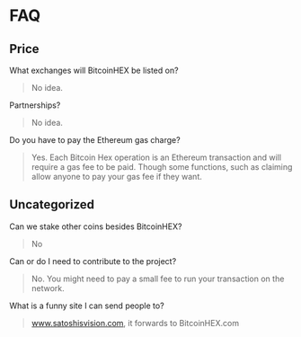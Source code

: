# FAQ

## Price

What exchanges will BitcoinHEX be listed on?
>No idea.

Partnerships?
>No idea.

Do you have to pay the Ethereum gas charge?
>Yes. Each Bitcoin Hex operation is an Ethereum transaction and will require a gas fee to be paid. Though some functions, such as claiming allow anyone to pay your gas fee if they want.

## Uncategorized

Can we stake other coins besides BitcoinHEX?
>No

Can or do I need to contribute to the project?
>No. You might need to pay a small fee to run your transaction on the network.

What is a funny site I can send people to?
>www.satoshisvision.com, it forwards to BitcoinHEX.com